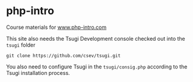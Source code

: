 php-intro
=========

Course materials for www.php-intro.com

This site also needs the Tsugi Development console checked
out into the `tsugi` folder

    git clone https://github.com/csev/tsugi.git

You also need to configure Tsugi in the `tsugi/consig.php` 
according to the Tsugi installation process.

